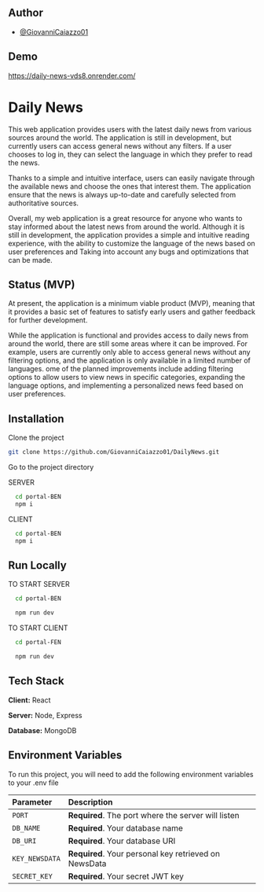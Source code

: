 
## Author

- [@GiovanniCaiazzo01](https://www.github.com/GiovanniCaiazzo01)


## Demo
https://daily-news-vds8.onrender.com/


# Daily News

This web application provides users with the latest daily news from various sources around the world. The application is still in development, but currently users can access general news without any filters. If a user chooses to log in, they can select the language in which they prefer to read the news.

Thanks to a simple and intuitive interface, users can easily navigate through the available news and choose the ones that interest them. The application ensure that the news is always up-to-date and carefully selected from authoritative sources.

Overall, my web application is a great resource for anyone who wants to stay informed about the latest news from around the world. Although it is still in development, the application provides a simple and intuitive reading experience, with the ability to customize the language of the news based on user preferences and Taking into account any bugs and optimizations that can be made.



## Status (MVP)

At present, the application is a minimum viable product (MVP), meaning that it provides a basic set of features to satisfy early users and gather feedback for further development.

While the application is functional and provides access to daily news from around the world, there are still some areas where it can be improved. For example, users are currently only able to access general news without any filtering options, and the application is only available in a limited number of languages.
ome of the planned improvements include adding filtering options to allow users to view news in specific categories, expanding the language options, and implementing a personalized news feed based on user preferences.
## Installation

Clone the project

```bash
git clone https://github.com/GiovanniCaiazzo01/DailyNews.git
```

Go to the project directory

SERVER
```bash
  cd portal-BEN
  npm i
```
    
CLIENT
```bash
  cd portal-BEN
  npm i
```
## Run Locally

TO START SERVER

```bash
  cd portal-BEN
```

```bash
  npm run dev
```

TO START CLIENT

```bash
  cd portal-FEN
```

```bash
  npm run dev
```
## Tech Stack

**Client:** React

**Server:** Node, Express

**Database:** MongoDB


## Environment Variables

To run this project, you will need to add the following environment variables to your .env file

| Parameter     |Description                                        |
| :------------ |:------------------------------------------------- |
| `PORT`        |**Required**. The port where the server will listen |
| `DB_NAME`     |**Required**. Your database name                   |
| `DB_URI`      |**Required**. Your database URI                    |
| `KEY_NEWSDATA`|**Required**. Your personal key retrieved on NewsData |
| `SECRET_KEY`  |**Required**. Your secret JWT key                  |


